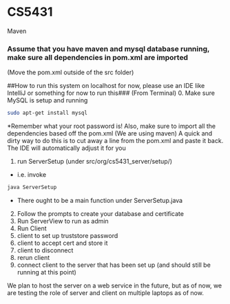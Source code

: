 # CS5431

Maven

### Assume that you have maven and mysql database running, make sure all dependencies in pom.xml are imported

(Move the pom.xml outside of the src folder)

##How to run this system on localhost for now, please use an IDE like IntelliJ or something for now to run this###
(From Terminal)
0. Make sure MySQL is setup and running
  ```sh
  sudo apt-get install mysql
  ```
  *Remember what your root password is!
  Also, make sure to import all the dependencies based off the pom.xml (We are using maven)
  A quick and dirty way to do this is to cut away a line from the pom.xml and paste it back. 
  The IDE will automatically adjust it for you

1. run ServerSetup (under src/org/cs5431_server/setup/)
  * i.e. invoke 
  ```sh
  java ServerSetup
  ```
  * There ought to be a main function under ServerSetup.java 
2. Follow the prompts to create your database and certificate
3. Run ServerView to run as admin
4. Run Client
5. client to set up truststore password
6. client to accept cert and store it
7. client to disconnect
8. rerun client
9. connect client to the server that has been set up (and should still be running at this point)

We plan to host the server on a web service in the future, but as of now, we are testing the role of server and client
on multiple laptops as of now.

